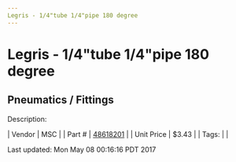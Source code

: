 ```yaml
---
Legris - 1/4"tube 1/4"pipe 180 degree
---
```

# Legris - 1/4"tube 1/4"pipe 180 degree
## Pneumatics / Fittings
Description: 	 

| Vendor | MSC | 
| Part # | [48618201](http://www.mscdirect.com/) | 
| Unit Price | $3.43 | 
| Tags: |  | 

Last updated: Mon May 08 00:16:16 PDT 2017